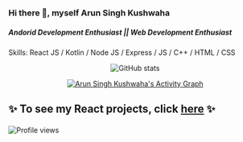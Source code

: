 ### Hi there 👋, myself Arun Singh Kushwaha

<!--
**arun-kushwaha04/arun-kushwaha04** is a ✨ _special_ ✨ repository because its `README.md` (this file) appears on your GitHub profile.

Here are some ideas to get you started:

- 🔭 I’m currently working on ...
- 🌱 I’m currently learning ...
- 👯 I’m looking to collaborate on ...
- 🤔 I’m looking for help with ...
- 💬 Ask me about ...
- 📫 How to reach me: ...
- 😄 Pronouns: ...
- ⚡ Fun fact: ...
-->

##### Andorid Development Enthusiast || Web Development Enthusiast

Skills: React JS / Kotlin / Node JS / Express / JS / C++ / HTML / CSS
<div align="center">
 
![GitHub stats](https://github-readme-stats.vercel.app/api?username=arun-kushwaha04&show_icons=true) 
<!--  ![GitHub streak stats](https://github-readme-streak-stats.herokuapp.com/?user=kailash360)   -->

 
 <a href="https://github.com/vishwas031/github-readme-activity-graph"><img alt="Arun Singh Kushwaha's Activity Graph" src="https://activity-graph.herokuapp.com/graph?username=arun-kushwaha04&bg_color=0D1117&color=5BCDEC&line=5BCDEC&point=FFFFFF&hide_border=true" /></a>
 
 </div>
 
  ## ✨ To see my React projects, click <a href="https://github.com/arun-kushwaha04/React-Project.git">here</a> ✨</p>
  
 ![Profile views](https://gpvc.arturio.dev/arun-kushwaha04)  
